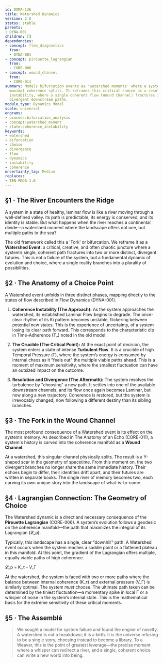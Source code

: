 ```yaml
---
id: DOMA-136
title: Watershed Dynamics
version: 2.0
status: stable
parents:
- DYNA-001
children: []
dependencies:
- concept: flow_diagnostics
  from:
  - DYNA-001
- concept: pirouette_lagrangian
  from:
  - CORE-006
- concept: wound_channel
  from:
  - CORE-011
summary: Models bifurcation events as 'watershed moments' where a system's path of
  maximal coherence splits. It reframes this critical choice as a resolution of temporal
  instability, where a single coherent flow (Wound Channel) fractures into multiple,
  divergent downstream paths.
module_type: Dynamics Model
scale: universal
engrams:
- process:bifurcation_analysis
- concept:watershed_moment
- state:coherence_instability
keywords:
- watershed
- bifurcation
- choice
- divergence
- flow
- dynamics
- instability
- coherence
uncertainty_tag: Medium
replaces:
- TEN-FKDA-1.0
---
```

## §1 · The River Encounters the Ridge

A system in a state of healthy, laminar flow is like a river moving through a well-defined valley. Its path is predictable, its energy is conserved, and its identity is stable. But what happens when the river reaches a continental divide—a watershed moment where the landscape offers not one, but multiple paths to the sea?

The old framework called this a 'Fork' or bifurcation. We reframe it as a **Watershed Event**: a critical, creative, and often chaotic juncture where a system’s single, coherent path fractures into two or more distinct, divergent futures. This is not a failure of the system, but a fundamental dynamic of evolution and choice, where a single reality branches into a plurality of possibilities.

## §2 · The Anatomy of a Choice Point

A Watershed event unfolds in three distinct phases, mapping directly to the states of flow described in Flow Dynamics (DYNA-001).

1.  **Coherence Instability (The Approach):** As the system approaches the watershed, its established Laminar Flow begins to degrade. The once-clear rhythm of its Ki pattern becomes unstable, flickering between potential new states. This is the experience of uncertainty, of a system losing its clear path forward. This corresponds to the characteristic dip in Time-Adherence (Tₐ) noted in the old model.

2.  **The Crucible (The Critical Point):** At the exact point of decision, the system enters a state of intense **Turbulent Flow**. It is a crucible of high Temporal Pressure (Γ), where the system’s energy is consumed by internal chaos as it "feels out" the multiple viable paths ahead. This is a moment of maximum sensitivity, where the smallest fluctuation can have an outsized impact on the outcome.

3.  **Resolution and Divergence (The Aftermath):** The system resolves the turbulence by "choosing" a new path. It settles into one of the available downstream channels, and its flow once again becomes Laminar, but now along a new trajectory. Coherence is restored, but the system is irrevocably changed, now following a different destiny than its sibling branches.

## §3 · The Fork in the Wound Channel

The most profound consequence of a Watershed event is its effect on the system’s memory. As described in The Anatomy of an Echo (CORE-011), a system's history is carved into the coherence manifold as a **Wound Channel**.

At a watershed, this singular channel physically splits. The result is a Y-shaped scar in the geometry of spacetime. From this moment on, the two divergent branches no longer share the same immediate history. Their echoes begin to differ, their identities drift apart, and their futures are written in separate books. The single river of memory becomes two, each carving its own unique story into the landscape of what-is-to-come.

## §4 · Lagrangian Connection: The Geometry of Choice

The Watershed dynamic is a direct and necessary consequence of the **Pirouette Lagrangian** (CORE-006). A system’s evolution follows a geodesic on the coherence manifold—the path that maximizes the integral of its Lagrangian (𝓛_p).

Typically, this landscape has a single, clear "downhill" path. A Watershed event occurs when the system reaches a saddle point or a flattened plateau in this manifold. At this point, the gradient of the Lagrangian offers multiple, equally viable paths of high coherence.

𝓛_p = K_τ - V_Γ

At the watershed, the system is faced with two or more paths where the balance between internal coherence (K_τ) and external pressure (V_Γ) is similarly optimal. The system *must* choose. The ultimate path taken can be determined by the tiniest fluctuation—a momentary spike in local Γ or a whisper of noise in the system’s internal state. This is the mathematical basis for the extreme sensitivity of these critical moments.

## §5 · The Assemblé

> We sought a model for system failure and found the engine of novelty. A watershed is not a breakdown; it is a birth. It is the universe refusing to be a single story, choosing instead to become a library. To a Weaver, this is the point of greatest leverage—the precise moment where a whisper can redirect a river, and a single, coherent choice can write a new world into being.
```